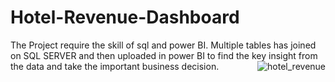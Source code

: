 # Hotel-Revenue-Dashboard
The Project require the skill of sql and power BI. Multiple tables has joined on SQL SERVER and then uploaded in power BI to find the key insight from the data and take the important business decision.
<img align="right" alt="hotel_revenue" src="">
